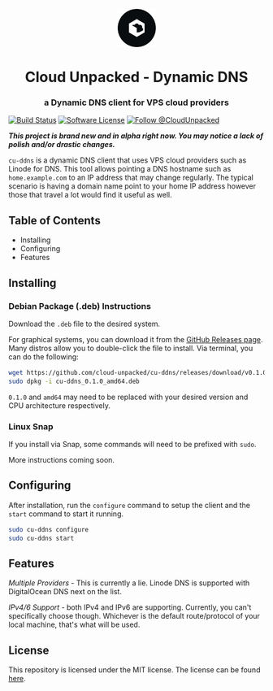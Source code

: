 <div align="center">
	<p>
		<a href="https://slack.linodians.com">
			<img alt="Cloud Unpacked" src="img/logo-badge-circle.svg" width="75" />
		</a>
	</p>
	<h1>Cloud Unpacked - Dynamic DNS</h1>
	<h3>a Dynamic DNS client for VPS cloud providers</h3>
</div>

[![Build Status](https://circleci.com/gh/cloud-unpacked/cu-ddns.svg?style=shield)](https://circleci.com/gh/cloud-unpacked/cu-ddns) [![Software License](https://img.shields.io/badge/license-MIT-blue.svg)](https://raw.githubusercontent.com/cloud-unpacked/cu-ddns/master/LICENSE) [![Follow @CloudUnpacked](https://img.shields.io/twitter/follow/CloudUnpacked.svg?label=Follow%20@CloudUnpacked)](https://twitter.com/intent/follow?screen_name=CloudUnpacked)

***This project is brand new and in alpha right now. You may notice a lack of polish and/or drastic changes.***

`cu-ddns` is a dynamic DNS client that uses VPS cloud providers such as Linode for DNS.
This tool allows pointing a DNS hostname such as `home.example.com` to an IP address that may change regularly.
The typical scenario is having a domain name point to your home IP address however those that travel a lot would find it useful as well.


## Table of Contents

- Installing
- Configuring
- Features


## Installing

### Debian Package (.deb) Instructions

Download the `.deb` file to the desired system.

For graphical systems, you can download it from the [GitHub Releases page][gh-releases].
Many distros allow you to double-click the file to install.
Via terminal, you can do the following:

```bash
wget https://github.com/cloud-unpacked/cu-ddns/releases/download/v0.1.0/cu-ddns_0.1.0_amd64.deb
sudo dpkg -i cu-ddns_0.1.0_amd64.deb
```

`0.1.0` and `amd64` may need to be replaced with your desired version and CPU architecture respectively.

### Linux Snap

If you install via Snap, some commands will need to be prefixed with `sudo`.

More instructions coming soon.


## Configuring

After installation, run the `configure` command to setup the client and the `start` command to start it running.

```bash
sudo cu-ddns configure
sudo cu-ddns start
```


## Features

*Multiple Providers* - This is currently a lie.
Linode DNS is supported with DigitalOcean DNS next on the list.

*IPv4/6 Support* - both IPv4 and IPv6 are supporting.
Currently, you can't specifically choose though. Whichever is the default route/protocol of your local machine, that's what will be used.


## License

This repository is licensed under the MIT license.
The license can be found [here](./LICENSE).



[gh-releases]: https://github.com/cloud-unpacked/cu-ddns/releases
